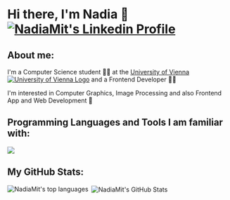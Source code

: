 # Hi there, I'm Nadia 👋 <a href="https://www.linkedin.com/in/nadia-mitterer"><img src="https://skillicons.dev/icons?i=linkedin" alt="NadiaMit's Linkedin Profile" /></a>

## About me: 

I'm a Computer Science student :woman_student: at the <a href="https://www.univie.ac.at/en/">University of Vienna <img src="https://t3.gstatic.com/faviconV2?client=SOCIAL&type=FAVICON&fallback_opts=TYPE,SIZE,URL&url=http://www.univie.ac.at&size=16" alt="University of Vienna Logo" /></a> and a Frontend Developer :woman_technologist:

I'm interested in Computer Graphics, Image Processing and also Frontend App and Web Development :rocket:

## Programming Languages and Tools I am familiar with:

<p align="left">
  <a href="https://skillicons.dev">
    <img src="https://skillicons.dev/icons?i=python,java,js,ts,react,nextjs,cpp,cs,github,git" />
  </a>
</p>

## My GitHub Stats:
<p><img align="left" src="https://github-readme-stats.vercel.app/api/top-langs/?username=NadiaMit&layout=compact&theme=midnight-purple" alt="NadiaMit's top languages" /></p>

<p>&nbsp;<img align="center" src="https://github-readme-stats.vercel.app/api?username=NadiaMit&show_icons=true&hide=prs&rank_icon=github&custom_title=NadiaMit's%20GitHub%20Stats&theme=midnight-purple&include_all_commits=false" alt="NadiaMit's GitHub Stats" /></p>
